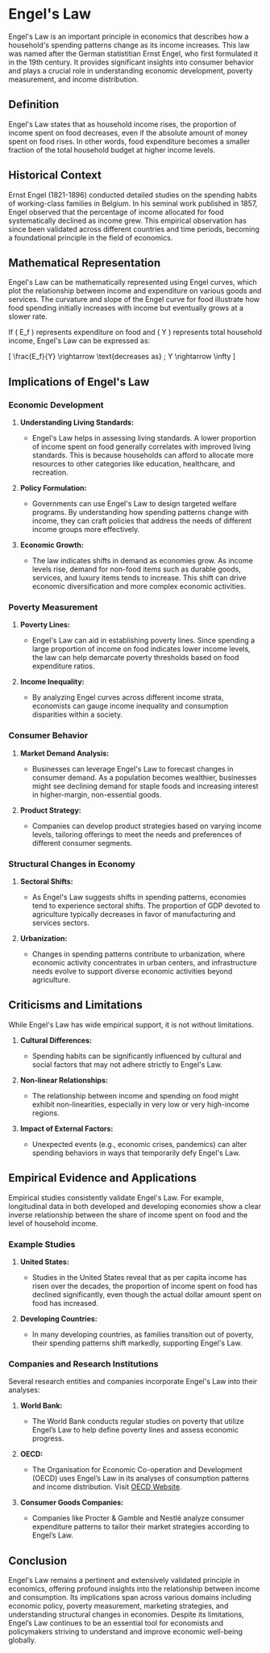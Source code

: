 # Engel's Law

Engel's Law is an important principle in economics that describes how a household's spending patterns change as its income increases. This law was named after the German statistitian Ernst Engel, who first formulated it in the 19th century. It provides significant insights into consumer behavior and plays a crucial role in understanding economic development, poverty measurement, and income distribution. 

## Definition

Engel's Law states that as household income rises, the proportion of income spent on food decreases, even if the absolute amount of money spent on food rises. In other words, food expenditure becomes a smaller fraction of the total household budget at higher income levels.

## Historical Context

Ernst Engel (1821-1896) conducted detailed studies on the spending habits of working-class families in Belgium. In his seminal work published in 1857, Engel observed that the percentage of income allocated for food systematically declined as income grew. This empirical observation has since been validated across different countries and time periods, becoming a foundational principle in the field of economics.

## Mathematical Representation

Engel's Law can be mathematically represented using Engel curves, which plot the relationship between income and expenditure on various goods and services. The curvature and slope of the Engel curve for food illustrate how food spending initially increases with income but eventually grows at a slower rate.

If \( E_f \) represents expenditure on food and \( Y \) represents total household income, Engel's Law can be expressed as:

\[ \frac{E_f}{Y} \rightarrow \text{decreases as} \; Y \rightarrow \infty \]

## Implications of Engel's Law

### Economic Development

1. **Understanding Living Standards:**
   - Engel's Law helps in assessing living standards. A lower proportion of income spent on food generally correlates with improved living standards. This is because households can afford to allocate more resources to other categories like education, healthcare, and recreation.
   
2. **Policy Formulation:**
   - Governments can use Engel's Law to design targeted welfare programs. By understanding how spending patterns change with income, they can craft policies that address the needs of different income groups more effectively.
   
3. **Economic Growth:**
   - The law indicates shifts in demand as economies grow. As income levels rise, demand for non-food items such as durable goods, services, and luxury items tends to increase. This shift can drive economic diversification and more complex economic activities.

### Poverty Measurement

1. **Poverty Lines:**
   - Engel's Law can aid in establishing poverty lines. Since spending a large proportion of income on food indicates lower income levels, the law can help demarcate poverty thresholds based on food expenditure ratios.

2. **Income Inequality:**
   - By analyzing Engel curves across different income strata, economists can gauge income inequality and consumption disparities within a society.

### Consumer Behavior

1. **Market Demand Analysis:**
   - Businesses can leverage Engel's Law to forecast changes in consumer demand. As a population becomes wealthier, businesses might see declining demand for staple foods and increasing interest in higher-margin, non-essential goods.
   
2. **Product Strategy:**
   - Companies can develop product strategies based on varying income levels, tailoring offerings to meet the needs and preferences of different consumer segments.

### Structural Changes in Economy

1. **Sectoral Shifts:**
   - As Engel's Law suggests shifts in spending patterns, economies tend to experience sectoral shifts. The proportion of GDP devoted to agriculture typically decreases in favor of manufacturing and services sectors.

2. **Urbanization:**
   - Changes in spending patterns contribute to urbanization, where economic activity concentrates in urban centers, and infrastructure needs evolve to support diverse economic activities beyond agriculture.

## Criticisms and Limitations

While Engel's Law has wide empirical support, it is not without limitations. 

1. **Cultural Differences:**
   - Spending habits can be significantly influenced by cultural and social factors that may not adhere strictly to Engel's Law.

2. **Non-linear Relationships:**
   - The relationship between income and spending on food might exhibit non-linearities, especially in very low or very high-income regions.

3. **Impact of External Factors:**
   - Unexpected events (e.g., economic crises, pandemics) can alter spending behaviors in ways that temporarily defy Engel's Law.

## Empirical Evidence and Applications

Empirical studies consistently validate Engel's Law. For example, longitudinal data in both developed and developing economies show a clear inverse relationship between the share of income spent on food and the level of household income. 

### Example Studies

1. **United States:**
   - Studies in the United States reveal that as per capita income has risen over the decades, the proportion of income spent on food has declined significantly, even though the actual dollar amount spent on food has increased.

2. **Developing Countries:**
   - In many developing countries, as families transition out of poverty, their spending patterns shift markedly, supporting Engel's Law. 

### Companies and Research Institutions

Several research entities and companies incorporate Engel's Law into their analyses:

1. **World Bank:**
   - The World Bank conducts regular studies on poverty that utilize Engel’s Law to help define poverty lines and assess economic progress.

2. **OECD:**
   - The Organisation for Economic Co-operation and Development (OECD) uses Engel’s Law in its analyses of consumption patterns and income distribution. Visit [OECD Website](https://www.oecd.org/).

3. **Consumer Goods Companies:**
   - Companies like Procter & Gamble and Nestlé analyze consumer expenditure patterns to tailor their market strategies according to Engel’s Law.

## Conclusion

Engel's Law remains a pertinent and extensively validated principle in economics, offering profound insights into the relationship between income and consumption. Its implications span across various domains including economic policy, poverty measurement, marketing strategies, and understanding structural changes in economies. Despite its limitations, Engel’s Law continues to be an essential tool for economists and policymakers striving to understand and improve economic well-being globally.